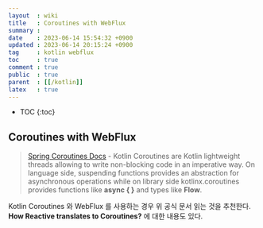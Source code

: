 ```yaml
---
layout  : wiki
title   : Coroutines with WebFlux
summary : 
date    : 2023-06-14 15:54:32 +0900
updated : 2023-06-14 20:15:24 +0900
tag     : kotlin webflux
toc     : true
comment : true
public  : true
parent  : [[/kotlin]]
latex   : true
---
```

* TOC
{:toc}

## Coroutines with WebFlux

> [Spring Coroutines Docs](https://docs.spring.io/spring-framework/reference/languages/kotlin/coroutines.html) - Kotlin Coroutines are Kotlin lightweight threads allowing to write non-blocking code in an imperative way. On language side, suspending functions provides an abstraction for asynchronous operations while on library side kotlinx.coroutines provides functions like __async { }__ and types like __Flow__.

Kotlin Coroutines 와 WebFlux 를 사용하는 경우 위 공식 문서 읽는 것을 추천한다. __How Reactive translates to Coroutines?__ 에 대한 내용도 있다.